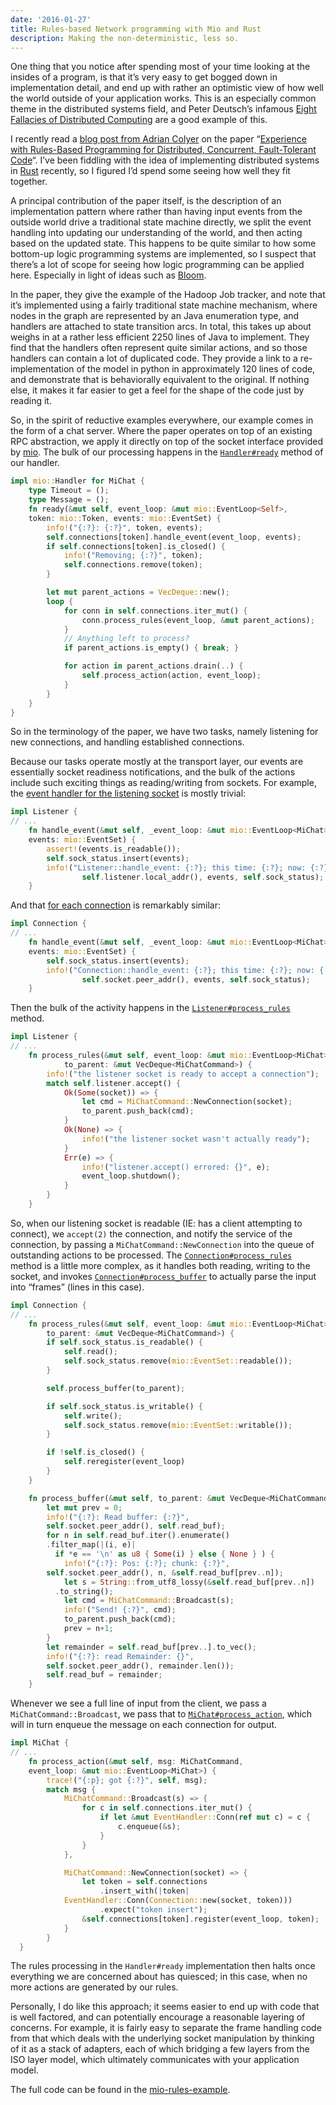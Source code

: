 ```yaml
---
date: '2016-01-27'
title: Rules-based Network programming with Mio and Rust
description: Making the non-deterministic, less so.
---
```

One thing that you notice after spending most of your time looking at
the insides of a program, is that it’s very easy to get bogged down in
implementation detail, and end up with rather an optimistic view of how
well the world outside of your application works.<!--more--> This is
an especially common theme in the distributed systems field, and Peter
Deutsch’s infamous [Eight Fallacies of Distributed
Computing](https://blogs.oracle.com/jag/resource/Fallacies.html) are a
good example of this.

I recently read a [blog post from Adrian
Colyer](http://blog.acolyer.org/2016/01/19/dcft/) on the paper
“[Experience with Rules-Based Programming for Distributed, Concurrent,
Fault-Tolerant
Code](http://web.stanford.edu/~ouster/cgi-bin/papers/rules-atc15)“. I’ve
been fiddling with the idea of implementing distributed systems in
[Rust](http://rust-lang.org/) recently, so I figured I’d spend some
seeing how well they fit together.

A principal contribution of the paper itself, is the description of an
implementation pattern where rather than having input events from the
outside world drive a traditional state machine directly, we split the
event handling into updating our understanding of the world, and then
acting based on the updated state. This happens to be quite similar to
how some bottom-up logic programming systems are implemented, so I
suspect that there’s a lot of scope for seeing how logic programming can
be applied here. Especially in light of ideas such as
[Bloom](http://bloom-lang.net/).

In the paper, they give the example of the Hadoop Job tracker, and note
that it’s implemented using a fairly traditional state machine
mechanism, where nodes in the graph are represented by an Java
enumeration type, and handlers are attached to state transition arcs. In
total, this takes up about weighs in at a rather less efficient 2250
lines of Java to implement. They find that the handlers often represent
quite similar actions, and so those handlers can contain a lot of
duplicated code. They provide a link to a re-implementation of the model
in python in approximately 120 lines of code, and demonstrate that is
behaviorally equivalent to the original. If nothing else, it makes it
far easier to get a feel for the shape of the code just by reading it.

So, in the spirit of reductive examples everywhere, our example comes in
the form of a chat server. Where the paper operates on top of an
existing RPC abstraction, we apply it directly on top of the socket
interface provided by [mio](https://crates.io/crates/mio/). The bulk of
our processing happens in the
[`Handler#ready`](https://github.com/cstorey/mio-rules-example/blob/25be0cf04c66a526eb6008dfe587d56120d07e51/src/main.rs#L293-L313)
method of our handler. 

```rust
impl mio::Handler for MiChat {
    type Timeout = ();
    type Message = ();
    fn ready(&mut self, event_loop: &mut mio::EventLoop<Self>,
	token: mio::Token, events: mio::EventSet) {
        info!("{:?}: {:?}", token, events);
        self.connections[token].handle_event(event_loop, events);
        if self.connections[token].is_closed() {
            info!("Removing; {:?}", token);
            self.connections.remove(token);
        }

        let mut parent_actions = VecDeque::new();
        loop {
            for conn in self.connections.iter_mut() {
                conn.process_rules(event_loop, &mut parent_actions);
            }
            // Anything left to process?
            if parent_actions.is_empty() { break; }

            for action in parent_actions.drain(..) {
                self.process_action(action, event_loop);
            }
        }
    }
}
```

So in the terminology of the paper, we have two
tasks, namely listening for new connections, and handling established
connections.

Because our tasks operate mostly at the transport layer, our events are
essentially socket readiness notifications, and the bulk of the actions
include such exciting things as reading/writing from sockets. For
example, the [event handler for the listening
socket](https://github.com/cstorey/mio-rules-example/blob/25be0cf04c66a526eb6008dfe587d56120d07e51/src/main.rs#L222-L227)
is mostly trivial:

```rust
impl Listener {
// ...
    fn handle_event(&mut self, _event_loop: &mut mio::EventLoop<MiChat>,
	events: mio::EventSet) {
        assert!(events.is_readable());
        self.sock_status.insert(events);
        info!("Listener::handle_event: {:?}; this time: {:?}; now: {:?}",
                self.listener.local_addr(), events, self.sock_status);
    }

```

And that [for each
connection](https://github.com/cstorey/mio-rules-example/blob/25be0cf04c66a526eb6008dfe587d56120d07e51/src/main.rs#L94-L99)
is remarkably similar:

```rust
impl Connection {
// ...
    fn handle_event(&mut self, _event_loop: &mut mio::EventLoop<MiChat>,
	events: mio::EventSet) {
        self.sock_status.insert(events);
        info!("Connection::handle_event: {:?}; this time: {:?}; now: {:?}",
                self.socket.peer_addr(), events, self.sock_status);
    }

```

Then the bulk of the activity happens in the
[`Listener#process_rules`](https://github.com/cstorey/mio-rules-example/blob/25be0cf04c66a526eb6008dfe587d56120d07e51/src/main.rs#L229)
method.

```rust
impl Listener {
// ...
    fn process_rules(&mut self, event_loop: &mut mio::EventLoop<MiChat>,
            to_parent: &mut VecDeque<MiChatCommand>) {
        info!("the listener socket is ready to accept a connection");
        match self.listener.accept() {
            Ok(Some(socket)) => {
                let cmd = MiChatCommand::NewConnection(socket);
                to_parent.push_back(cmd);
            }
            Ok(None) => {
                info!("the listener socket wasn't actually ready");
            }
            Err(e) => {
                info!("listener.accept() errored: {}", e);
                event_loop.shutdown();
            }
        }
    }
```

So, when our listening socket is readable (IE: has a client attempting
to connect), we `accept(2)` the connection, and notify the service of
the connection, by passing a `MiChatCommand::NewConnection` into the
queue of outstanding actions to be processed. The
[`Connection#process_rules`](https://github.com/cstorey/mio-rules-example/blob/25be0cf04c66a526eb6008dfe587d56120d07e51/src/main.rs#L103)
method is a little more complex, as it handles both reading, writing to
the socket, and invokes
[`Connection#process_buffer`](https://github.com/cstorey/mio-rules-example/blob/25be0cf04c66a526eb6008dfe587d56120d07e51/src/main.rs#L122)
to actually parse the input into “frames” (lines in this case).

```rust
impl Connection {
// ...
    fn process_rules(&mut self, event_loop: &mut mio::EventLoop<MiChat>,
        to_parent: &mut VecDeque<MiChatCommand>) {
        if self.sock_status.is_readable() {
            self.read();
            self.sock_status.remove(mio::EventSet::readable());
        }

        self.process_buffer(to_parent);

        if self.sock_status.is_writable() {
            self.write();
            self.sock_status.remove(mio::EventSet::writable());
        }

        if !self.is_closed() {
            self.reregister(event_loop)
        }
    }

    fn process_buffer(&mut self, to_parent: &mut VecDeque<MiChatCommand>) {
        let mut prev = 0;
        info!("{:?}: Read buffer: {:?}",
	    self.socket.peer_addr(), self.read_buf);
        for n in self.read_buf.iter().enumerate()
	    .filter_map(|(i, e)|
	      if *e == '\n' as u8 { Some(i) } else { None } ) {
            info!("{:?}: Pos: {:?}; chunk: {:?}",
		self.socket.peer_addr(), n, &self.read_buf[prev..n]);
            let s = String::from_utf8_lossy(&self.read_buf[prev..n])
	      .to_string();
            let cmd = MiChatCommand::Broadcast(s);
            info!("Send! {:?}", cmd);
            to_parent.push_back(cmd);
            prev = n+1;
        }
        let remainder = self.read_buf[prev..].to_vec();
        info!("{:?}: read Remainder: {}",
	    self.socket.peer_addr(), remainder.len());
        self.read_buf = remainder;
    }
```

Whenever we see a full line of input from the client, we pass a
`MiChatCommand::Broadcast`, we pass that
to [`MiChat#process_action`](https://github.com/cstorey/mio-rules-example/blob/25be0cf04c66a526eb6008dfe587d56120d07e51/src/main.rs#L40),
which will in turn enqueue the message on each connection for output.

```rust
impl MiChat {
// ...
    fn process_action(&mut self, msg: MiChatCommand,
	event_loop: &mut mio::EventLoop<MiChat>) {
        trace!("{:p}; got {:?}", self, msg);
        match msg {
            MiChatCommand::Broadcast(s) => {
                for c in self.connections.iter_mut() {
                    if let &mut EventHandler::Conn(ref mut c) = c {
                        c.enqueue(&s);
                    }
                }
            },

            MiChatCommand::NewConnection(socket) => {
                let token = self.connections
                    .insert_with(|token|
			EventHandler::Conn(Connection::new(socket, token)))
                    .expect("token insert");
                &self.connections[token].register(event_loop, token);
            }
        }
  }
```

The rules processing in the `Handler#ready` implementation then halts
once everything we are concerned about has quiesced; in this case, when
no more actions are generated by our rules.

Personally, I do like this approach; it seems easier to end up with code
that is well factored, and can potentially encourage a reasonable
layering of concerns. For example, it is fairly easy to separate the
frame handling code from that which deals with the underlying socket
manipulation by thinking of it as a stack of adapters, each of which
bridging a few layers from the ISO layer model, which ultimately
communicates with your application model.

The full code can be found in the
[mio-rules-example](https://github.com/cstorey/mio-rules-example).

</div>
